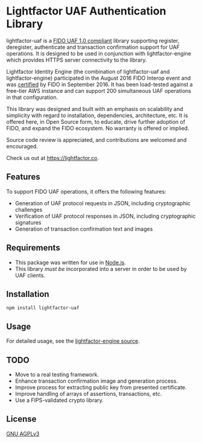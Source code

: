 # Lightfactor UAF Authentication Library

lightfactor-uaf is a [FIDO UAF 1.0 compliant](https://fidoalliance.org/specifications/overview/) library supporting register, deregister, authenticate and transaction confirmation support for UAF operations.  It is designed to be used in conjunction with lightfactor-engine which provides HTTPS server connectivity to the library.

Lightfactor Identity Engine (the combination of lightfactor-uaf and lightfactor-engine) participated in the August 2016 FIDO Interop event and was [certified](https://fidoalliance.org/certification/fido-certified/) by FIDO in September 2016.  It has been load-tested against a free-tier AWS instance and can support 200 simultaneous UAF operations in that configuration.

This library was designed and built with an emphasis on scalability and simplicity with regard to installation, dependencies, architecture, etc. It is offered here, in Open Source form, to educate, drive further adoption of FIDO, and expand the FIDO ecosystem. No warranty is offered or implied.

Source code review is appreciated, and contributions are welcomed and encouraged.

Check us out at https://lightfactor.co.

## Features

To support FIDO UAF operations, it offers the following features:

* Generation of UAF protocol requests in JSON, including cryptographic challenges
* Verification of UAF protocol responses in JSON, including cryptographic signatures
* Generation of transaction confirmation text and images

## Requirements

* This package was written for use in [Node.js](https://nodejs.org/en/).
* This library *must be* incorporated into a server in order to be used by UAF clients.

## Installation

```shell
npm install lightfactor-uaf
```

## Usage

For detailed usage, see the [lightfactor-engine source](https://github.com/lightfactor/lightfactor-engine/blob/master/routes/uaf.js).

## TODO

* Move to a real testing framework.
* Enhance transaction confirmation image and generation process.
* Improve process for extracting public key from presented certificate.
* Improve handling of arrays of assertions, transactions, etc.
* Use a FIPS-validated crypto library.

## License

[GNU AGPLv3](http://www.gnu.org/licenses/agpl-3.0.txt)
